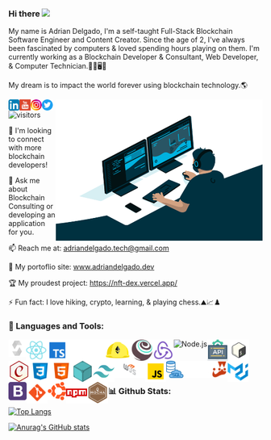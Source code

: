 ### Hi there <img src="https://media.giphy.com/media/hvRJCLFzcasrR4ia7z/giphy.gif" width="20px">

My name is Adrian Delgado, I'm a self-taught Full-Stack Blockchain Software Engineer and Content Creator.
Since the age of 2, I've always been fascinated by computers & loved spending hours playing on them. 
I'm currently working as a Blockchain Developer & Consultant, Web Developer, & Computer Technician.👨‍💻🖥️🔧 

My dream is to impact the world forever using blockchain technology.🌎

<img align="right" alt="GIF" src="./code.gif" width="410" height="280" />

<a href="https://www.linkedin.com/in/adriandelgado1/" target="_blank">
  <img src="./LinkedIn.png" align="left" alt="Adrian's LinkedIn" width="22px">
</a>
<a href="https://www.youtube.com/c/codeonblocks" target="_blank">
  <img src="./youtube.svg" align="left" alt="Adrian's YouTube" width="22px">
</a>
<a href="https://www.instagram.com/codeonblocks" target="_blank"> 
  <img src="./Instagram.png" align="left" alt="Adrian's Instagram" width="22px">
</a>
<a href="https://www.twitter.com/codeonblocks" target="_blank">
  <img src="./Twitter.png" align="left" alt="Adrian's Twitter" width="22px">
</a>


![visitors](https://page-views.glitch.me/badge?page_id=adriandelgg.visitor-badge)


🤝 I'm looking to connect with more blockchain developers!

💬 Ask me about Blockchain Consulting or developing an application for you. 

📫 Reach me at: adriandelgado.tech@gmail.com

🎨 My portoflio site: www.adriandelgado.dev

🏆 My proudest project: https://nft-dex.vercel.app/

⚡ Fun fact: I love hiking, crypto, learning, & playing chess.⛰📈♟️ 
 
 
### 🔨 Languages and Tools:   

<a href="https://docs.soliditylang.org/en/v0.8.4/#" target="_blank"> <img src="./solidity.svg" alt="Solidity" align="left" height='34px'/></a>
<a href="https://reactjs.org/" target="_blank"><img align="left" alt="React" height ="42px" src="./react.svg"></a>
<a href="https://www.typescriptlang.org/" target="_blank"><img align="left" alt="Typescirpt" height ="42px" src="./typescript.svg"></a>
<img align="left" alt="Ethers.js" height ="42px" src="./ethers.svg">
<img align="left" alt="Hardhat" height ="42px" src="./hardhat.svg">
<img align="left" alt="Truffle" height ="42px" src="./truffle.svg">
<a href="https://redux.js.org/" target="_blank"><img align="left" alt="Redux" height ="42px" src="./redux.svg"></a>
<a href="https://nodejs.org" target="_blank"><img align="left" alt="Node.js" height ="42px" src="https://raw.githubusercontent.com/rahul-jha98/github_readme_icons/main/language_and_tools/square/node/node.svg"></a> 
<img align="left" alt="REST APIs" height ="42px" src="./api.svg">
<img align="left" alt="Bash" height ="42px" src="./bash.svg">
<img align="left" alt="Chai" height ="42px" src="./chai.svg">
<img align="left" alt="CSS3" height ="42px" src="./css.svg">
<img align="left" alt="HTML5" height ="42px" src="./html.svg">
<img align="left" alt="IPFS" height ="42px" src="./ipfs.svg">
<img align="left" alt="Tailwind CSS" height ="42px" src="./tailwindcss.svg">
<a href="https://web3js.readthedocs.io/en/v1.3.4/" target="_blank"> <img src="./web3js.svg" alt="Web3.js" align="left" height='34px'/></a>
<a href="https://developer.mozilla.org/en-US/docs/Web/JavaScript" target="_blank"><img align="left" alt="JavaScript" height ="42px"  src="./javascript.svg"></a>
<a href="https://www.mysql.com/" target="_blank"> <img src="./sql.svg" alt="SQL" align="left" height='34px'/></a>
<a href="https://nextjs.org/" target="_blank"> <img src="./nextjs.png" alt="Next.js" align="left" height='34px'/></a>
<a href="https://jestjs.io" target="_blank"> <img src="./jest.svg" alt="Jest" align="left" height='34px'/></a>
<a href="https://material-ui.com/" target="_blank"><img align="left" alt="Material UI" height ="42px" src="./materialui.svg"></a>
<a href="https://getbootstrap.com/" target="_blank"><img src="./bootstrap.png" alt="BootStrap" align="left" height='36px'/></a>
<a href="https://git-scm.com/" target="_blank"><img src="./git.svg" align="left" alt="git" height='42px'/></a>
<a href="https://ubuntu.com/" target="_blank"><img src="./ubuntu.svg" alt="Ubuntu" align="left" height='36px'/></a>
<a href="https://www.npmjs.com/" target="_blank"><img src="./npm.svg" alt="npm" align="left" height='42px'/></a>
<a href="https://mochajs.org/" target="_blank"><img src="./mochajs.svg" alt="Mocha" align="left" height='42px'/></a>



<br>
<br>
<br>
<br>


### 📊 Github Stats:
[![Top Langs](https://github-readme-stats.vercel.app/api/top-langs/?username=adriandelgg&theme=tokyonight&layout=compact)](https://github.com/anuraghazra/github-readme-stats)

[![Anurag's GitHub stats](https://github-readme-stats.vercel.app/api?username=adriandelgg&count_private=true&show_icons=true&theme=tokyonight&include_all_commits=true&hide=prs,issues)](https://github.com/anuraghazra/github-readme-stats)

<!-- 
<a href="https://www.figma.com/" target="_blank"><img src="https://raw.githubusercontent.com/rahul-jha98/github_readme_icons/main/language_and_tools/square/figma/figma.svg" alt="figma" height='42px'/></a> 
-->
